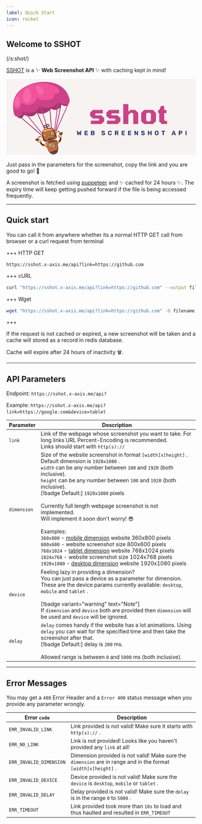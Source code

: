 ```yaml
---
label: Quick Start
icon: rocket
---
```

## Welcome to SSHOT

(/s:shot/)

[SSHOT](https://sshot.x-axis.me/) is a :sparkles: **Web Screenshot API** :sparkles: with caching kept in mind!

![](./public/images/sshot.png)

Just pass in the parameters for the screenshot, copy the link and you are good to go! :rocket:

A screenshot is fetched using [puppeteer](https://github.com/puppeteer/puppeteer) and :sparkles: cached for 24 hours :sparkles:. The expiry time will keep getting pushed forward if the file is being accessed frequently.

---

## Quick start

You can call it from anywhere whether its a normal HTTP GET call from browser or a curl request from terminal

+++ HTTP GET

```
https://sshot.x-axis.me/api?link=https://github.com
```

+++ cURL

```bash
curl "https://sshot.x-axis.me/api?link=https://github.com" --output filename.png
```

+++ Wget

```bash
wget "https://sshot.x-axis.me/api?link=https://github.com" -O filename.png
```

+++

If the request is not cached or expired, a new screenshot will be taken and a cache will stored as a record in redis database.

Cache will expire after 24 hours of inactivity :wastebasket:.

---

## API Parameters

Endpoint: ```https://sshot.x-axis.me/api?```

Example: ```https://sshot.x-axis.me/api?link=https://google.com&device=tablet```

| Parameter   | Description |
| ----------- | ----------- |
| `link`      | Link of the webpage whose screenshot you want to take. For long links URL Percent-Encoding is recommended.<br />Links should start with `http(s)://` |
| `dimension` | Size of the website screenshot in format `[width]x[height]` .<br /> Default dimension is `1920x1080` .<br /> `width` can be any number between `100` and `1920` (both inclusive).<br /> `height` can be any number between `100` and `1920` (both inclusive).<br />[!badge Default:] `1920x1080` pixels<br /><br /> Currently full length webpage screenshot is not implemented.<br /> Will implement it soon don't worry! :sunglasses:<br /><br /> Examples: <br />`360x800` - [mobile dimension](https://gs.statcounter.com/screen-resolution-stats/mobile/worldwide) website 360x800 pixels<br />`800x600` - website screenshot size 800x600 pixels<br/>`768x1024` - [tablet dimension](https://gs.statcounter.com/screen-resolution-stats/tablet/worldwide) website 768x1024 pixels<br />`1024x768` - website screenshot size 1024x768 pixels<br />`1920x1080` - [desktop dimension](https://gs.statcounter.com/screen-resolution-stats/desktop/worldwide) website 1920x1080 pixels<br /> |
| `device`    | Feeling lazy in providing a dimension?<br />You can just pass a device as a parameter for dimension.<br />These are the device params currently available: `desktop`, `mobile` and `tablet` .<br /><br />[!badge variant="warning" text="Note"]<br />If `dimension` and `device` both are provided then `dimension` will be used and `device` will be ignored. |
| `delay`     | `delay` comes handy if the website has a lot animations. Using `delay` you can wait for the specified time and then take the screenshot after that.<br />[!badge Default:] delay is `200` ms.<br /><br />Allowed range is between `0` and `5000` ms (both inclusive). |

---

## Error Messages

You may get a `400` Error Header and a `Error 400` status message when you provide any parameter wrongly.

| Error `code`            | Description                                                                                                    |
| ----------------------- | -------------------------------------------------------------------------------------------------------------- |
| `ERR_INVALID_LINK`      | Link provided is not valid! Make sure it starts with `http(s)://` .                                            |
| `ERR_NO_LINK`           | Link is not provided! Looks like you haven't provided any `link` at all!                                       |
| `ERR_INVALID_DIMENSION` | Dimension provided is not valid! Make sure the `dimension` are in range and in the format `[width]x[height]` . |
| `ERR_INVALID_DEVICE`    | Device provided is not valid! Make sure the `device` is `desktop`, `mobile` or `tablet` .                      |
| `ERR_INVALID_DELAY`     | Delay provided is not valid! Make sure the `delay` is in the range `0` to `5000` .                             |
| `ERR_TIMEOUT`           | Link provided took more than `10s` to load and thus haulted and resulted in `ERR_TIMEOUT`                      |